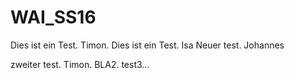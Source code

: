# WAI_SS16

Dies ist ein Test. Timon.
Dies ist ein Test. Isa
Neuer test. Johannes

zweiter test. Timon. BLA2.
test3...
